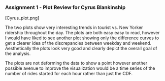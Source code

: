 ### Assignment 1 - Plot Review for Cyrus Blankinship


[Cyrus_plot.png]

The two plots show very interesting trends in tourist vs. New Yorker ridership throughout the day. The plots are both easy
easy to read, however I would have liked to see another plot showing only the difference curves to get a clearer idea of 
the discrepancies between weekday and weekend. Aesthetically the plots look very good and clearly depict the overall goal
of the analysis. 

The plots are not deforming the data to show a point however another possible avenue to improve the visualization would be
a time series of the number of rides started for each hour rather than just the CDF.
